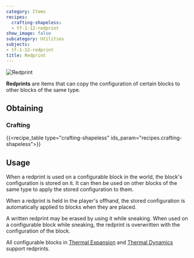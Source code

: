 ```yaml
---
category: Items
recipes:
  crafting-shapeless:
  - tf-1-12-redprint
show_image: false
subcategory: Utilities
subjects:
- tf-1-12-redprint
title: Redprint
---
```


![Redprint](/images/docs/1.12/thermal-foundation/redprint.png)


**Redprints** are items that can copy the configuration of certain blocks to
other blocks of the same type.


Obtaining
---------

### Crafting
{{<recipe_table type="crafting-shapeless" ids_param="recipes.crafting-shapeless">}}


Usage
-----

When a redprint is used on a configurable block in the world, the block's
configuration is stored on it. It can then be used on other blocks of the same
type to apply the stored configuration to them.

When a redprint is held in the player's offhand, the stored configuration is
automatically applied to blocks when they are placed.

A written redprint may be erased by using it while sneaking. When used on a
configurable block while sneaking, the redprint is overwritten with the
configuration of the block.

All configurable blocks in [Thermal Expansion](../../thermal-expansion/) and
[Thermal Dynamics](../../thermal-dynamics/) support redprints.
